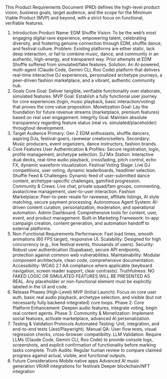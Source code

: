 <!-- LLM/Claude Context: Section = 3. PRD (Product Requirements Document) -->

This Product Requirements Document (PRD) defines the high-level product vision, business goals, target audience, and the scope for the Minimum Viable Product (MVP) and beyond, with a strict focus on functional, verifiable features.
1. Introduction
Product Name: EDM Shuffle
Vision: To be the web’s most engaging digital rave experience, empowering talent, celebrating diversity, and fostering genuine connection through EDM, shuffle dance, and festival culture.
Problem: Existing platforms are either static, lack deep interaction, or fail to combine music, dance, and community in an authentic, high-energy, and transparent way. Prior attempts at EDM Shuffle suffered from simulated/fake features.
Solution: An AI-powered, multi-agent (Claude Code, Gemini CLI, Roo Code) platform that delivers real-time interactive DJ experiences, personalized archetype journeys, a peer-driven fashion marketplace, and a vibrant, authentic community hub.
2. Goals
Core Goal: Deliver tangible, verifiable functionality over elaborate, simulated features.
MVP Goal: Establish a fully functional user journey for core experiences (login, music playback, basic interaction/voting) that proves the core value proposition.
Monetization Goal: Lay the foundation for future revenue streams (marketplace, premium features) based on real user engagement.
Integrity Goal: Maintain absolute transparency regarding feature status (real vs. simulated/placeholder) throughout development.
3. Target Audience
Primary: Gen Z EDM enthusiasts, shuffle dancers, aspiring DJs, festival-goers, ravewear creators/sellers.
Secondary: Music producers, event organizers, dance instructors, fashion brands.
4. Core Features
User Authentication & Profiles: Secure registration, login, profile management, archetype selection.
DJ Mix Station: Interactive dual decks, real-time audio playback, crossfading, pitch control, echo FX, dynamic waveform visualization.
Festival Voting Stage: Live DJ competitions, user voting, dynamic leaderboards, headliner selection.
Shuffle Feed & Challenges: Dynamic feed of user-submitted dance content, archetype-specific challenges, gamified progression.
Community & Crews: Live chat, private squad/fam groups, commenting, avatar/crew management, user-to-user interaction.
Fashion Marketplace: Peer-to-peer resale for ravewear, affiliate listings, AI style matching, secure payment processing.
Autonomous Agent System: AI-driven content curation, personalization, moderation, and operational automation.
Admin Dashboard: Comprehensive tools for content, user, event, and product management.
Built-in Marketing Framework: In-app campaign creation, content generation, and automation handoff to external platforms.
5. Non-Functional Requirements
Performance: Fast load times, smooth animations (60 FPS target), responsive UI.
Scalability: Designed for high concurrency (e.g., live festival events, thousands of users).
Security: Robust user authentication (Supabase), secure API endpoints, protection against common web vulnerabilities.
Maintainability: Modular component architecture, clean code, comprehensive documentation.
Accessibility: WCAG 2.1 AA compliance where applicable (keyboard navigation, screen reader support, clear contrasts).
Truthfulness: NO FAKED LOGIC OR SIMULATED FEATURES WILL BE PRESENTED AS REAL. Any placeholder or non-functional element must be explicitly labeled in the UI and code.
6. Release Phases (High-Level)
MVP (Initial Launch): Focus on core user auth, basic real audio playback, archetype selection, and visible (but not necessarily fully backend-integrated) core loops.
Phase 2: Core Platform Enhancement: Deepen audio features, integrate voting, begin real content agents.
Phase 3: Community & Monetization: Implement social features, activate marketplace, advanced AI personalization.
7. Testing & Validation Protocols
Automated Testing: Unit, integration, and end-to-end tests (Jest/Playwright).
Manual QA: User flow tests, visual regression checks, cross-browser compatibility.
LLM Validation: Require LLMs (Claude Code, Gemini CLI, Roo Code) to provide console logs, screenshots, and explicit confirmation of functionality before marking tasks complete.
Truth Audits: Regular human review to compare claimed progress against actual, visible, and functional outputs.
8. Future Considerations
Mobile native apps
Advanced AI music generation
VR/AR integrations for festivals
Deeper blockchain/NFT integration
